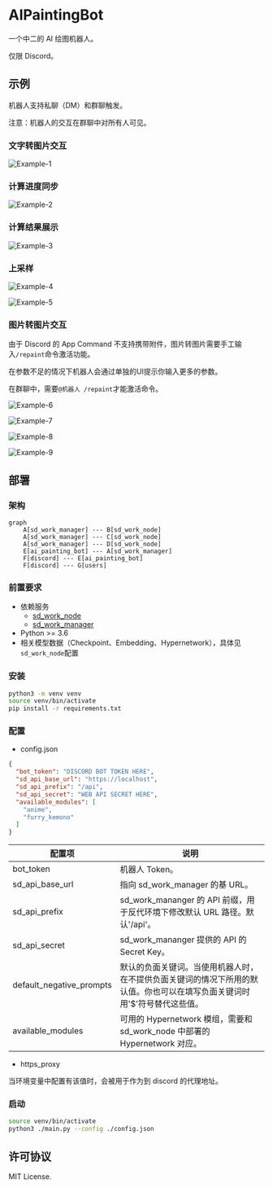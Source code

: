 # AIPaintingBot

一个中二的 AI 绘图机器人。

仅限 Discord。

## 示例

机器人支持私聊（DM）和群聊触发。

注意：机器人的交互在群聊中对所有人可见。

### 文字转图片交互

![Example-1](.doc/1.png)

### 计算进度同步

![Example-2](.doc/2.png)

### 计算结果展示
  
![Example-3](.doc/3.png)

### 上采样

![Example-4](.doc/4.png)

![Example-5](.doc/5.png)

### 图片转图片交互

由于 Discord 的 App Command 不支持携带附件，图片转图片需要手工输入`/repaint`命令激活功能。

在参数不足的情况下机器人会通过单独的UI提示你输入更多的参数。

在群聊中，需要`@机器人 /repaint`才能激活命令。

![Example-6](.doc/6.png)

![Example-7](.doc/7.png)
  
![Example-8](.doc/8.png)

![Example-9](.doc/9.png)

## 部署

### 架构

```mermaid
graph
    A[sd_work_manager] --- B[sd_work_node]
    A[sd_work_manager] --- C[sd_work_node]
    A[sd_work_manager] --- D[sd_work_node]
    E[ai_painting_bot] --- A[sd_work_manager]
    F[discord] --- E[ai_painting_bot]
    F[discord] --- G[users]
```

### 前置要求

- 依赖服务
  - [sd_work_node](https://github.com/9chu/sd_work_node)
  - [sd_work_manager](https://github.com/9chu/sd_work_manager)
- Python >= 3.6
- 相关模型数据（Checkpoint、Embedding、Hypernetwork），具体见`sd_work_node`配置

### 安装

```bash
python3 -m venv venv
source venv/bin/activate
pip install -r requirements.txt
```

### 配置

- config.json

```json
{
  "bot_token": "DISCORD BOT TOKEN HERE",
  "sd_api_base_url": "https://localhost",
  "sd_api_prefix": "/api",
  "sd_api_secret": "WEB API SECRET HERE",
  "available_modules": [
    "anime",
    "furry_kemono"
  ]
}
```

| 配置项 | 说明                                                           |
| ----- |--------------------------------------------------------------|
| bot_token | 机器人 Token。                                                   |
| sd_api_base_url | 指向 sd_work_manager 的基 URL。                                   |
| sd_api_prefix | sd_work_mananger 的 API 前缀，用于反代环境下修改默认 URL 路径。默认'/api'。       |
| sd_api_secret | sd_work_mananger 提供的 API 的 Secret Key。                       |
| default_negative_prompts | 默认的负面关键词。当使用机器人时，在不提供负面关键词的情况下所用的默认值。你也可以在填写负面关键词时用'$'符号替代这些值。 |
| available_modules | 可用的 Hypernetwork 模组，需要和 sd_work_node 中部署的 Hypernetwork 对应。   |

- https_proxy

当环境变量中配置有该值时，会被用于作为到 discord 的代理地址。

### 启动

```bash
source venv/bin/activate
python3 ./main.py --config ./config.json
```

## 许可协议

MIT License.
